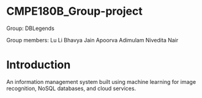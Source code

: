 # CMPE180B_Group-project

Group: DBLegends

Group members:
Lu Li 
Bhavya Jain 
Apoorva Adimulam 
Nivedita Nair 

# Introduction
An information management system built using machine learning for image recognition, NoSQL databases, and cloud services.
